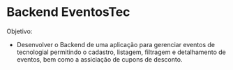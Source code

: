 
# Backend EventosTec

Objetivo:
- Desenvolver o Backend de uma aplicação para gerenciar eventos de tecnologial permitindo o cadastro, listagem, filtragem e detalhamento de eventos, bem como a assiciação de cupons de desconto.

